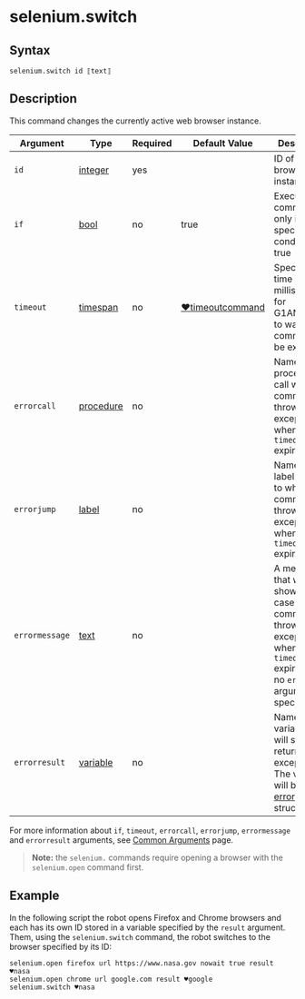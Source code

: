 # selenium.switch

## Syntax

```G1ANT
selenium.switch id ⟦text⟧
```

## Description

This command changes the currently active web browser instance.

| Argument | Type | Required | Default Value | Description |
| -------- | ---- | -------- | ------------- | ----------- |
|`id`| [integer](G1ANT.Language/G1ANT.Language/Structures/IntegerStructure.md) | yes |  | ID of the web browser instance |
| `if`           | [bool](G1ANT.Language/G1ANT.Language/Structures/BooleanStructure.md) | no       | true                                                        | Executes the command only if a specified condition is true   |
| `timeout`      | [timespan](G1ANT.Language/G1ANT.Language/Structures/TimeSpanStructure.md) | no       | [♥timeoutcommand](G1ANT.Language/G1ANT.Addon.Core/Variables/TimeoutCommandVariable.md) | Specifies time in milliseconds for G1ANT.Robot to wait for the command to be executed |
| `errorcall`    | [procedure](G1ANT.Language/G1ANT.Language/Structures/ProcedureStructure.md) | no       |                                                             | Name of a procedure to call when the command throws an exception or when a given `timeout` expires |
| `errorjump`    | [label](G1ANT.Language/G1ANT.Language/Structures/LabelStructure.md) | no       |                                                             | Name of the label to jump to when the command throws an exception or when a given `timeout` expires |
| `errormessage` | [text](G1ANT.Language/G1ANT.Language/Structures/TextStructure.md) | no       |                                                             | A message that will be shown in case the command throws an exception or when a given `timeout` expires, and no `errorjump` argument is specified |
| `errorresult`  | [variable](G1ANT.Language/G1ANT.Language/Structures/VariableStructure.md) | no       |                                                             | Name of a variable that will store the returned exception. The variable will be of [error](G1ANT.Language/G1ANT.Language/Structures/ErrorStructure.md) structure  |

For more information about `if`, `timeout`, `errorcall`, `errorjump`, `errormessage` and `errorresult` arguments, see [Common Arguments](G1ANT.Manual/appendices/common-arguments.md) page.

> **Note:** the `selenium.` commands require opening a browser with the `selenium.open` command first.

## Example

In the following script the robot opens Firefox and Chrome browsers and each has its own ID stored in a variable specified by the `result` argument. Them, using the `selenium.switch` command, the robot switches to the browser specified by its ID:

```G1ANT
selenium.open firefox url https://www.nasa.gov nowait true result ♥nasa
selenium.open chrome url google.com result ♥google
selenium.switch ♥nasa
```
